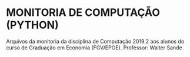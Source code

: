 # MONITORIA DE COMPUTAÇÃO (PYTHON)

Arquivos da monitoria da disciplina de Computação 2019.2 aos alunos do curso de Graduação em Economia (FGV/EPGE). 
Professor: Walter Sande
